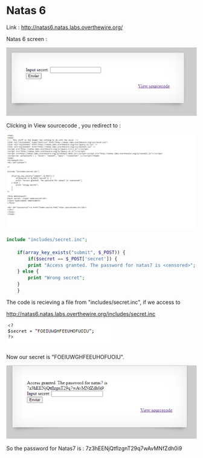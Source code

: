 # Natas 6

Link : http://natas6.natas.labs.overthewire.org/

Natas 6 screen :

<img src="imgs/natas6.PNG" alt="Natas6 screen">

Clicking in View sourcecode , you redirect to :

<img src="imgs/natas6_source.PNG" alt="n6 source">


```php
include "includes/secret.inc";

    if(array_key_exists("submit", $_POST)) {
        if($secret == $_POST['secret']) {
        print "Access granted. The password for natas7 is <censored>";
    } else {
        print "Wrong secret";
    }
    }
```
The code is recieving a file from "includes/secret.inc", if we access to 

http://natas6.natas.labs.overthewire.org/includes/secret.inc 

<img src="imgs/natas6_secret.PNG" alt="secret">

Now our secret is "FOEIUWGHFEEUHOFUOIU".

<img src="imgs/natas6_sol.PNG" alt="sol">


So the password for Natas7 is : 7z3hEENjQtflzgnT29q7wAvMNfZdh0i9
